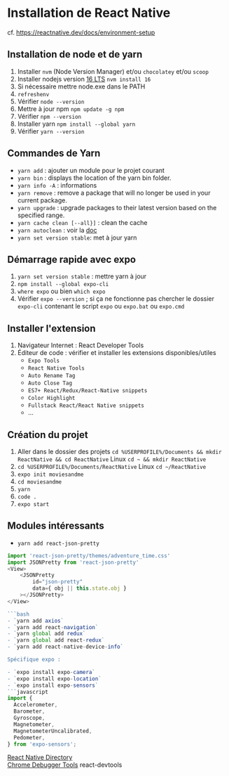 # Installation de React Native

cf. https://reactnative.dev/docs/environment-setup

## Installation de node et de yarn

1. Installer `nvm` (Node Version Manager) et/ou `chocolatey` et/ou `scoop`
2. Installer nodejs version [16 LTS](https://nodejs.org/download/release/latest-v16.x/) `nvm install 16`
3. Si nécessaire mettre node.exe dans le PATH
4. `refreshenv`
5. Vérifier `node --version`
6. Mettre à jour npm `npm update -g npm`
7. Vérifier `npm --version`
8. Installer yarn `npm install --global yarn`
9. Vérifier `yarn --version`

## Commandes de Yarn

- `yarn add` : ajouter un module pour le projet courant
- `yarn bin` : displays the location of the yarn bin folder.
- `yarn info -A` : informations
- `yarn remove` : remove a package that will no longer be used in your current package.
- `yarn upgrade` : upgrade packages to their latest version based on the specified range.
- `yarn cache clean [--all}]` : clean the cache
- `yarn autoclean` : voir la [doc](https://classic.yarnpkg.com/en/docs/cli/autoclean)
- `yarn set version stable`: met à jour yarn

## Démarrage rapide avec expo

1. `yarn set version stable` : mettre yarn à jour
2. `npm install --global expo-cli`
3. `where expo` ou bien `which expo`
4. Vérifier `expo --version` ; si ça ne fonctionne pas chercher le dossier `expo-cli` contenant le script `expo` ou `expo.bat` ou `expo.cmd`

## Installer l'extension

1. Navigateur Internet : React Developer Tools
2. Éditeur de code : vérifier et installer les extensions disponibles/utiles
   - `Expo Tools`
   - `React Native Tools`
   - `Auto Rename Tag`
   - `Auto Close Tag`
   - `ES7+ React/Redux/React-Native snippets`
   - `Color Highlight`
   - `Fullstack React/React Native snippets`
   - …

## Création du projet

1. Aller dans le dossier des projets `cd %USERPROFILE%/Documents && mkdir ReactNative && cd ReactNative` Linux `cd ~ && mkdir ReactNative`
2. `cd %USERPROFILE%/Documents/ReactNative` Linux `cd ~/ReactNative`
3. `expo init moviesandme`
4. `cd moviesandme`
5. `yarn`
6. `code .`
7. `expo start`

## Modules intéressants

- `yarn add react-json-pretty`

````javascript
import 'react-json-pretty/themes/adventure_time.css'
import JSONPretty from 'react-json-pretty'
<View>
    <JSONPretty
        id="json-pretty"
        data={ obj || this.state.obj }
    ></JSONPretty>
</View>

```bash
- `yarn add axios`
- `yarn add react-navigation`
- `yarn global add redux`
- `yarn global add react-redux`
- `yarn add react-native-device-info`

Spécifique expo :

- `expo install expo-camera`
- `expo install expo-location`
- `expo install expo-sensors`
```javascript
import {
  Accelerometer,
  Barometer,
  Gyroscope,
  Magnetometer,
  MagnetometerUncalibrated,
  Pedometer,
} from 'expo-sensors';
````

[React Native Directory](https://reactnative.directory/)  
[Chrome Debugger Tools](http://localhost:8081/debugger-ui/)
react-devtools
